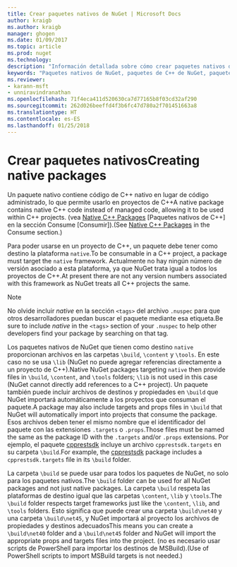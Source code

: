 ```yaml
---
title: Crear paquetes nativos de NuGet | Microsoft Docs
author: kraigb
ms.author: kraigb
manager: ghogen
ms.date: 01/09/2017
ms.topic: article
ms.prod: nuget
ms.technology: 
description: "Información detallada sobre cómo crear paquetes nativos de NuGet que contengan código de C++ en lugar de tener código administrado, para usarlos en proyectos de C++."
keywords: "Paquetes nativos de NuGet, paquetes de C++ de NuGet, paquetes de código nativo, destino de los proyectos de C++"
ms.reviewer:
- karann-msft
- unniravindranathan
ms.openlocfilehash: 71f4eca411d520630ca7d77165b8f03cd32af290
ms.sourcegitcommit: 262d026beeffd4f3b6fc47d780a2f701451663a8
ms.translationtype: HT
ms.contentlocale: es-ES
ms.lasthandoff: 01/25/2018
---
```

# <a name="creating-native-packages"></a><span data-ttu-id="7e4b3-104">Crear paquetes nativos</span><span class="sxs-lookup"><span data-stu-id="7e4b3-104">Creating native packages</span></span>

<span data-ttu-id="7e4b3-105">Un paquete nativo contiene código de C++ nativo en lugar de código administrado, lo que permite usarlo en proyectos de C++</span><span class="sxs-lookup"><span data-stu-id="7e4b3-105">A native package contains native C++ code instead of managed code, allowing it to be used within C++ projects.</span></span> <span data-ttu-id="7e4b3-106">(vea [Native C++ Packages](../consume-packages/finding-and-choosing-packages.md#native-cpp-packages) [Paquetes nativos de C++] en la sección Consume [Consumir]).</span><span class="sxs-lookup"><span data-stu-id="7e4b3-106">(See [Native C++ Packages](../consume-packages/finding-and-choosing-packages.md#native-cpp-packages) in the Consume section.)</span></span>

<span data-ttu-id="7e4b3-107">Para poder usarse en un proyecto de C++, un paquete debe tener como destino la plataforma `native`.</span><span class="sxs-lookup"><span data-stu-id="7e4b3-107">To be consumable in a C++ project, a package must target the `native` framework.</span></span> <span data-ttu-id="7e4b3-108">Actualmente no hay ningún número de versión asociado a esta plataforma, ya que NuGet trata igual a todos los proyectos de C++.</span><span class="sxs-lookup"><span data-stu-id="7e4b3-108">At present there are not any version numbers associated with this framework as NuGet treats all C++ projects the same.</span></span>

> [!Note]
> <span data-ttu-id="7e4b3-109">No olvide incluir *native* en la sección `<tags>` del archivo `.nuspec` para que otros desarrolladores puedan buscar el paquete mediante esa etiqueta.</span><span class="sxs-lookup"><span data-stu-id="7e4b3-109">Be sure to include *native* in the `<tags>` section of your `.nuspec` to help other developers find your package by searching on that tag.</span></span>

<span data-ttu-id="7e4b3-110">Los paquetes nativos de NuGet que tienen como destino `native` proporcionan archivos en las carpetas `\build`, `\content` y `\tools`. En este caso no se usa `\lib` (NuGet no puede agregar referencias directamente a un proyecto de C++).</span><span class="sxs-lookup"><span data-stu-id="7e4b3-110">Native NuGet packages targeting `native` then provide files in `\build`, `\content`, and `\tools` folders; `\lib` is not used in this case (NuGet cannot directly add references to a C++ project).</span></span> <span data-ttu-id="7e4b3-111">Un paquete también puede incluir archivos de destinos y propiedades en `\build` que NuGet importará automáticamente a los proyectos que consuman el paquete.</span><span class="sxs-lookup"><span data-stu-id="7e4b3-111">A package may also include targets and props files in `\build` that NuGet will automatically import into projects that consume the package.</span></span> <span data-ttu-id="7e4b3-112">Esos archivos deben tener el mismo nombre que el identificador del paquete con las extensiones `.targets` o `.props`.</span><span class="sxs-lookup"><span data-stu-id="7e4b3-112">Those files must be named the same as the package ID with the `.targets` and/or `.props` extensions.</span></span> <span data-ttu-id="7e4b3-113">Por ejemplo, el paquete [cpprestsdk](https://nuget.org/packages/cpprestsdk/) incluye un archivo `cpprestsdk.targets` en su carpeta `\build`.</span><span class="sxs-lookup"><span data-stu-id="7e4b3-113">For example, the [cpprestsdk](https://nuget.org/packages/cpprestsdk/) package includes a `cpprestsdk.targets` file in its `\build` folder.</span></span>

<span data-ttu-id="7e4b3-114">La carpeta `\build` se puede usar para todos los paquetes de NuGet, no solo para los paquetes nativos.</span><span class="sxs-lookup"><span data-stu-id="7e4b3-114">The `\build` folder can be used for all NuGet packages and not just native packages.</span></span> <span data-ttu-id="7e4b3-115">La carpeta `\build` respeta las plataformas de destino igual que las carpetas `\content`, `\lib` y `\tools`.</span><span class="sxs-lookup"><span data-stu-id="7e4b3-115">The `\build` folder respects target frameworks just like the `\content`, `\lib`, and `\tools` folders.</span></span> <span data-ttu-id="7e4b3-116">Esto significa que puede crear una carpeta `\build\net40` y una carpeta `\build\net45`, y NuGet importará al proyecto los archivos de propiedades y destinos adecuados</span><span class="sxs-lookup"><span data-stu-id="7e4b3-116">This means you can create a `\build\net40` folder and a `\build\net45` folder and NuGet will import the appropriate props and targets files into the project.</span></span> <span data-ttu-id="7e4b3-117">(no es necesario usar scripts de PowerShell para importar los destinos de MSBuild).</span><span class="sxs-lookup"><span data-stu-id="7e4b3-117">(Use of PowerShell scripts to import MSBuild targets is not needed.)</span></span>
